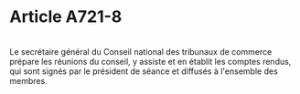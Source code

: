 # Article A721-8

<p><br/>Le secrétaire général du Conseil national des tribunaux de commerce prépare les réunions du conseil, y assiste et en établit les comptes rendus, qui sont signés par le président de séance et diffusés à l'ensemble des membres.</p>